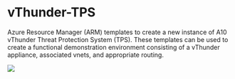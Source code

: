# vThunder-TPS
Azure Resource Manager (ARM) templates to create a new instance of A10 vThunder Threat Protection System (TPS). These templates can be used to create a functional demonstration environment consisting of a vThunder appliance, associated vnets, and appropriate routing.

<a href="https://portal.azure.com/#create/Microsoft.Template/uri/https%3A%2F%2Fraw.githubusercontent.com%2Fthirdjal%2FvThunder-TPS%2FTejas-Patch%2Fazuredeploy.json" target="_blank">
    <img src="http://azuredeploy.net/deploybutton.png"/>
</a>

